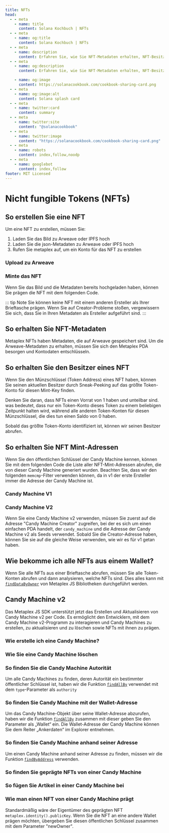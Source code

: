 ```yaml
---
title: NFTs
head:
  - - meta
    - name: title
      content: Solana Kochbuch | NFTs
  - - meta
    - name: og:title
      content: Solana Kochbuch | NFTs
  - - meta
    - name: description
      content: Erfahren Sie, wie Sie NFT-Metadaten erhalten, NFT-Besitzer erhalten, NFTs auf Solana erstellen und mehr
  - - meta
    - name: og:description
      content: Erfahren Sie, wie Sie NFT-Metadaten erhalten, NFT-Besitzer erhalten, NFTs auf Solana erstellen und mehr

    - name: og:image
      content: https://solanacookbook.com/cookbook-sharing-card.png
  - - meta
    - name: og:image:alt
      content: Solana splash card
  - - meta
    - name: twitter:card
      content: summary
  - - meta
    - name: twitter:site
      content: "@solanacookbook"
  - - meta
    - name: twitter:image
      content: "https://solanacookbook.com/cookbook-sharing-card.png"
  - - meta
    - name: robots
      content: index,follow,noodp
  - - meta
    - name: googlebot
      content: index,follow
footer: MIT Licensed
---
```


# Nicht fungible Tokens (NFTs)

## So erstellen Sie eine NFT

Um eine NFT zu erstellen, müssen Sie:

1. Laden Sie das Bild zu Arweave oder IPFS hoch
2. Laden Sie die json-Metadaten zu Arweave oder IPFS hoch
3. Rufen Sie metaplex auf, um ein Konto für das NFT zu erstellen

### Upload zu Arweave

<SolanaCodeGroup>
  <SolanaCodeGroupItem title="TS" active>

  <template v-slot:default>

@[code](@/code/nfts/upload-arweave/upload-arweave.en.ts)

  </template>

  <template v-slot:preview>

@[code](@/code/nfts/upload-arweave/upload-arweave.preview.en.ts)

  </template>

  </SolanaCodeGroupItem>
  <SolanaCodeGroupItem title="Python">
  <template v-slot:default>

@[code](@/code/nfts/upload-arweave/upload-arweave.en.py)

  </template>

  <template v-slot:preview>

@[code](@/code/nfts/upload-arweave/upload-arweave.preview.en.py)

  </template>
  </SolanaCodeGroupItem>
</SolanaCodeGroup>

### Minte das NFT

Wenn Sie das Bild und die Metadaten bereits hochgeladen haben, können Sie prägen
die NFT mit dem folgenden Code.

<SolanaCodeGroup>
  <SolanaCodeGroupItem title="TS" active>

  <template v-slot:default>

@[code](@/code/nfts/mint-nft/mint-nft.en.ts)

  </template>

  <template v-slot:preview>

@[code](@/code/nfts/mint-nft/mint-nft.preview.en.ts)

  </template>

  </SolanaCodeGroupItem>
</SolanaCodeGroup>

::: tip Note
Sie können keine NFT mit einem anderen Ersteller als Ihrer Brieftasche prägen.
Wenn Sie auf Creator-Probleme stoßen, vergewissern Sie sich, dass Sie in Ihren Metadaten als Ersteller aufgeführt sind.
:::

## So erhalten Sie NFT-Metadaten

Metaplex NFTs haben Metadaten, die auf Arweave gespeichert sind.
Um die Arweave-Metadaten zu erhalten, müssen Sie sich den Metaplex PDA besorgen und
Kontodaten entschlüsseln.

<SolanaCodeGroup>
  <SolanaCodeGroupItem title="TS" active>

  <template v-slot:default>

@[code](@/code/nfts/get-metadata/get-metadata.en.ts)

  </template>

  <template v-slot:preview>

@[code](@/code/nfts/get-metadata/get-metadata.preview.en.ts)

  </template>

  </SolanaCodeGroupItem>

</SolanaCodeGroup>

## So erhalten Sie den Besitzer eines NFT

Wenn Sie den Münzschlüssel (Token Address) eines NFT haben, können Sie seinen aktuellen Besitzer durch Sneak-Peeking auf das größte Token-Konto für diesen Mint-Key finden.

Denken Sie daran, dass NFTs einen Vorrat von 1 haben und unteilbar sind.
was bedeutet, dass nur ein Token-Konto dieses Token zu einem beliebigen Zeitpunkt halten wird, während alle anderen Token-Konten für diesen Münzschlüssel, die dies tun einen Saldo von 0 haben.

Sobald das größte Token-Konto identifiziert ist, können wir seinen Besitzer abrufen.

<SolanaCodeGroup>
  <SolanaCodeGroupItem title="TS" active>

  <template v-slot:default>

@[code](@/code/nfts/get-owner/get-owner.en.ts)

  </template>

  <template v-slot:preview>

@[code](@/code/nfts/get-owner/get-owner.preview.en.ts)

  </template>

  </SolanaCodeGroupItem>

</SolanaCodeGroup>

## So erhalten Sie NFT Mint-Adressen

Wenn Sie den öffentlichen Schlüssel der Candy Machine kennen, können Sie mit dem folgenden Code die Liste aller NFT-Mint-Adressen abrufen, die von dieser Candy Machine generiert wurden. Beachten Sie, dass wir den folgenden `memcmp`-Filter verwenden können, da in v1 der erste Ersteller immer die Adresse der Candy Machine ist.

### Candy Machine V1

<SolanaCodeGroup>
<SolanaCodeGroupItem title="TS" active>

  <template v-slot:default>

@[code](@/code/nfts/nfts-mint-addresses/mint-addresses.en.ts)

  </template>

  <template v-slot:preview>

@[code](@/code/nfts/nfts-mint-addresses/mint-addresses-preview.en.ts)

  </template>

  </SolanaCodeGroupItem>

</SolanaCodeGroup>

### Candy Machine V2

Wenn Sie eine Candy Machine v2 verwenden, müssen Sie zuerst auf die Adresse "Candy Machine Creator" zugreifen, bei der es sich um einen einfachen PDA handelt, der `candy_machine` und die Adresse der Candy Machine v2 als Seeds verwendet.
Sobald Sie die Creator-Adresse haben, können Sie sie auf die gleiche Weise verwenden, wie wir es für v1 getan haben.

<SolanaCodeGroup>
<SolanaCodeGroupItem title="TS" active>

  <template v-slot:default>

@[code](@/code/nfts/nfts-mint-addresses/mint-addresses-v2.en.ts)

  </template>

  <template v-slot:preview>

@[code](@/code/nfts/nfts-mint-addresses/mint-addresses-preview-v2.en.ts)

  </template>

  </SolanaCodeGroupItem>

</SolanaCodeGroup>

## Wie bekomme ich alle NFTs aus einem Wallet?

Wenn Sie alle NFTs aus einer Brieftasche abrufen, müssen Sie alle Token-Konten abrufen und dann analysieren, welche NFTs sind.
Dies alles kann mit [`findDataByOwner`](https://github.com/metaplex-foundation/js/blob/248b61baf89a69b88f9a461e32b1cbd54a9b0a18/src/programs/metadata/accounts/Metadata.ts#L220-L236) von Metaplex JS Bibliotheken durchgeführt werden.

<SolanaCodeGroup>
<SolanaCodeGroupItem title="TS" active>

  <template v-slot:default>

@[code](@/code/nfts/get-all-nfts/get-all-nfts.en.ts)

  </template>

  <template v-slot:preview>

@[code](@/code/nfts/get-all-nfts/get-all-nfts.preview.en.ts)

  </template>

  </SolanaCodeGroupItem>
</SolanaCodeGroup>

## Candy Machine v2

Das Metaplex JS SDK unterstützt jetzt das Erstellen und Aktualisieren von Candy Machine v2 per Code. Es ermöglicht den Entwicklern, mit dem Candy Machine v2-Programm zu interagieren und Candy Machines zu erstellen, zu aktualisieren und zu löschen sowie NFTs mit ihnen zu prägen.

### Wie erstelle ich eine Candy Machine?

<SolanaCodeGroup>
<SolanaCodeGroupItem title="TS" active>

  <template v-slot:default>

@[code](@/code/nfts/candy-machine/create-candy-machine.en.ts)

  </template>

  <template v-slot:preview>

@[code](@/code/nfts/candy-machine/create-candy-machine.preview.en.ts)

  </template>

  </SolanaCodeGroupItem>

</SolanaCodeGroup>

### Wie Sie eine Candy Machine löschen

<SolanaCodeGroup>
<SolanaCodeGroupItem title="TS" active>

  <template v-slot:default>

@[code](@/code/nfts/candy-machine/delete-candy-machine.en.ts)

  </template>

  <template v-slot:preview>

@[code](@/code/nfts/candy-machine/delete-candy-machine.preview.en.ts)

  </template>

  </SolanaCodeGroupItem>

</SolanaCodeGroup>

### So finden Sie die Candy Machine Autorität

Um alle Candy Machines zu finden, deren Autorität ein bestimmter öffentlicher Schlüssel ist, haben wir die Funktion [`findAllBy`](https://metaplex-foundation.github.io/js/classes/js.CandyMachinesV2Client.html#findAllBy) verwendet mit dem `type`-Parameter als `authority`

<SolanaCodeGroup>
<SolanaCodeGroupItem title="TS" active>

  <template v-slot:default>

@[code](@/code/nfts/candy-machine/find-via-authority.en.ts)

  </template>

  <template v-slot:preview>

@[code](@/code/nfts/candy-machine/find-via-authority.preview.en.ts)

  </template>

  </SolanaCodeGroupItem>

</SolanaCodeGroup>

### So finden Sie Candy Machine mit der Wallet-Adresse

Um das Candy Machine-Objekt über seine Wallet-Adresse abzurufen, haben wir die Funktion [`findAllBy`](https://metaplex-foundation.github.io/js/classes/js.CandyMachinesV2Client.html#findAllBy) zusammen mit dieser geben Sie den Parameter als „Wallet“ ein. Die Wallet-Adresse der Candy Machine können Sie dem Reiter „Ankerdaten“ im Explorer entnehmen.

<SolanaCodeGroup>
<SolanaCodeGroupItem title="TS" active>

  <template v-slot:default>

@[code](@/code/nfts/candy-machine/find-via-wallet.en.ts)

  </template>

  <template v-slot:preview>

@[code](@/code/nfts/candy-machine/find-via-wallet.preview.en.ts)

  </template>

  </SolanaCodeGroupItem>

</SolanaCodeGroup>

### So finden Sie Candy Machine anhand seiner Adresse

Um einen Candy Machine anhand seiner Adresse zu finden, müssen wir die Funktion [`findByAddress`](https://metaplex-foundation.github.io/js/classes/js.CandyMachinesV2Client.html#findByAddress) verwenden.

<SolanaCodeGroup>
<SolanaCodeGroupItem title="TS" active>

  <template v-slot:default>

@[code](@/code/nfts/candy-machine/find-via-address.en.ts)

  </template>

  <template v-slot:preview>

@[code](@/code/nfts/candy-machine/find-via-address.preview.en.ts)

  </template>

  </SolanaCodeGroupItem>

</SolanaCodeGroup>

### So finden Sie geprägte NFTs von einer Candy Machine

<SolanaCodeGroup>
<SolanaCodeGroupItem title="TS" active>

  <template v-slot:default>

@[code](@/code/nfts/candy-machine/find-minted-nfts.en.ts)

  </template>

  <template v-slot:preview>

@[code](@/code/nfts/candy-machine/find-minted-nfts.preview.en.ts)

  </template>

  </SolanaCodeGroupItem>

</SolanaCodeGroup>

### So fügen Sie Artikel in einer Candy Machine bei

<SolanaCodeGroup>
<SolanaCodeGroupItem title="TS" active>

  <template v-slot:default>

@[code](@/code/nfts/candy-machine/insert-items.en.ts)

  </template>

  <template v-slot:preview>

@[code](@/code/nfts/candy-machine/insert-items.preview.en.ts)

  </template>

  </SolanaCodeGroupItem>

</SolanaCodeGroup>

### Wie man einen NFT von einer Candy Machine prägt

Standardmäßig wäre der Eigentümer des geprägten NFT `metaplex.identity().publicKey`. Wenn Sie die NFT an eine andere Wallet prägen möchten, übergeben Sie diesen öffentlichen Schlüssel zusammen mit dem Parameter "newOwner".

<SolanaCodeGroup>
<SolanaCodeGroupItem title="TS" active>

  <template v-slot:default>

@[code](@/code/nfts/candy-machine/mint-nft.en.ts)

  </template>

  <template v-slot:preview>

@[code](@/code/nfts/candy-machine/mint-nft.preview.en.ts)

  </template>

  </SolanaCodeGroupItem>

</SolanaCodeGroup>
